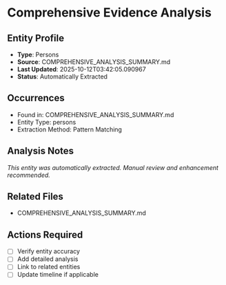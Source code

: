 # Comprehensive Evidence Analysis

## Entity Profile
- **Type**: Persons
- **Source**: COMPREHENSIVE_ANALYSIS_SUMMARY.md
- **Last Updated**: 2025-10-12T03:42:05.090967
- **Status**: Automatically Extracted

## Occurrences
- Found in: COMPREHENSIVE_ANALYSIS_SUMMARY.md
- Entity Type: persons
- Extraction Method: Pattern Matching

## Analysis Notes
*This entity was automatically extracted. Manual review and enhancement recommended.*

## Related Files
- COMPREHENSIVE_ANALYSIS_SUMMARY.md

## Actions Required
- [ ] Verify entity accuracy
- [ ] Add detailed analysis
- [ ] Link to related entities
- [ ] Update timeline if applicable
